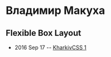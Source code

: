 # Владимир Макуха

## Flexible Box Layout
- 2016 Sep 17 -- [KharkivCSS 1](https://www.youtube.com/watch?v=cr-cFGWsHM8)    
